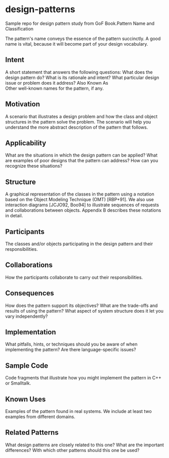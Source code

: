 # design-patterns
Sample repo for design pattern study from GoF Book.Pattern Name and Classification  

The pattern's name conveys the essence of the pattern succinctly. A good name is vital, because it will become part of your design vocabulary.  

## Intent  

A short statement that answers the following questions: What does the design pattern do? What is its rationale and intent? What particular design issue or problem does it address? 
Also Known As  
Other well-known names for the pattern, if any. 

## Motivation  

A scenario that illustrates a design problem and how the class and object structures in the pattern solve the problem. The scenario will help you understand the more abstract description of the pattern that follows. 

## Applicability  

What are the situations in which the design pattern can be applied? What are examples of poor designs that the pattern can address? How can you recognize these situations? 

## Structure  

A graphical representation of the classes in the pattern using a notation based on the Object Modeling Technique (OMT) [RBP+91]. We also use interaction diagrams [JCJO92, Boo94] to illustrate sequences of requests and collaborations between objects. Appendix B describes these notations in detail. 

## Participants  

The classes and/or objects participating in the design pattern and their responsibilities. 

## Collaborations  

How the participants collaborate to carry out their responsibilities. 

## Consequences  

How does the pattern support its objectives? What are the trade-offs and results of using the pattern? What aspect of system structure does it let you vary independently? 

## Implementation  

What pitfalls, hints, or techniques should you be aware of when implementing the pattern? Are there language-specific issues? 

## Sample Code  

Code fragments that illustrate how you might implement the pattern in C++ or Smalltalk. 

## Known Uses  

Examples of the pattern found in real systems. We include at least two examples from different domains.

## Related Patterns  

What design patterns are closely related to this one? What are the important differences? With which other patterns should this one be used? 
